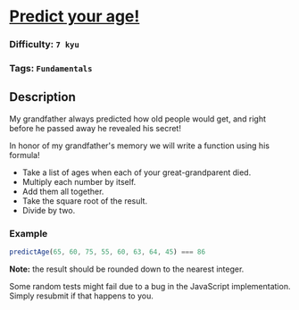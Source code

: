 # [Predict your age!](https://www.codewars.com/kata/5aff237c578a14752d0035ae)

### Difficulty: `7 kyu`

### Tags: `Fundamentals`

## Description

My grandfather always predicted how old people would get, and right before he passed away he revealed his secret!

In honor of my grandfather's memory we will write a function using his formula!

- Take a list of ages when each of your great-grandparent died.
- Multiply each number by itself.
- Add them all together.
- Take the square root of the result.
- Divide by two.

### Example

```js
predictAge(65, 60, 75, 55, 60, 63, 64, 45) === 86
```

**Note:** the result should be rounded down to the nearest integer.

Some random tests might fail due to a bug in the JavaScript implementation. Simply resubmit if that happens to you.